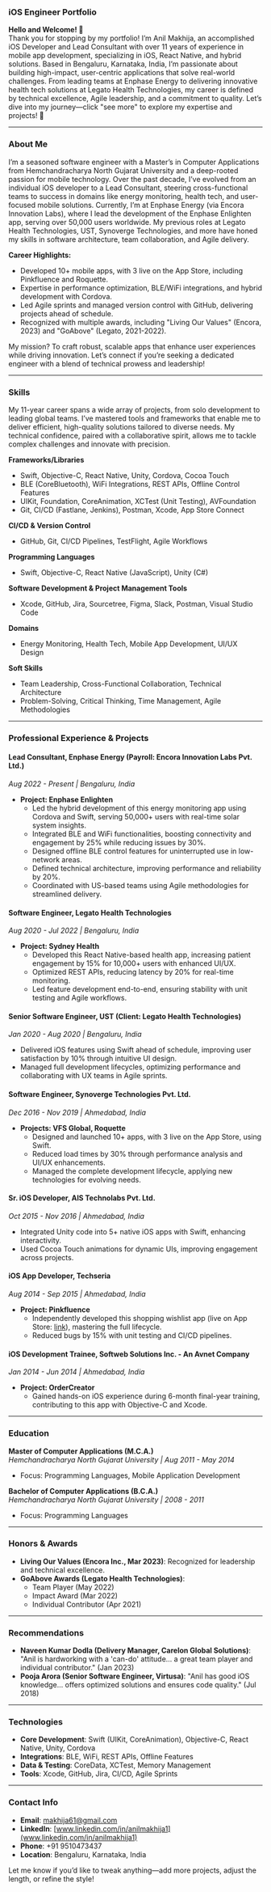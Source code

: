 
### iOS Engineer Portfolio

**Hello and Welcome! 👋**  
Thank you for stopping by my portfolio! I’m Anil Makhija, an accomplished iOS Developer and Lead Consultant with over 11 years of experience in mobile app development, specializing in iOS, React Native, and hybrid solutions. Based in Bengaluru, Karnataka, India, I’m passionate about building high-impact, user-centric applications that solve real-world challenges. From leading teams at Enphase Energy to delivering innovative health tech solutions at Legato Health Technologies, my career is defined by technical excellence, Agile leadership, and a commitment to quality. Let’s dive into my journey—click "see more" to explore my expertise and projects! 📱

---

### About Me
I’m a seasoned software engineer with a Master’s in Computer Applications from Hemchandracharya North Gujarat University and a deep-rooted passion for mobile technology. Over the past decade, I’ve evolved from an individual iOS developer to a Lead Consultant, steering cross-functional teams to success in domains like energy monitoring, health tech, and user-focused mobile solutions. Currently, I’m at Enphase Energy (via Encora Innovation Labs), where I lead the development of the Enphase Enlighten app, serving over 50,000 users worldwide. My previous roles at Legato Health Technologies, UST, Synoverge Technologies, and more have honed my skills in software architecture, team collaboration, and Agile delivery.

**Career Highlights:**  
- Developed 10+ mobile apps, with 3 live on the App Store, including Pinkfluence and Roquette.  
- Expertise in performance optimization, BLE/WiFi integrations, and hybrid development with Cordova.  
- Led Agile sprints and managed version control with GitHub, delivering projects ahead of schedule.  
- Recognized with multiple awards, including "Living Our Values" (Encora, 2023) and "GoAbove" (Legato, 2021-2022).  

My mission? To craft robust, scalable apps that enhance user experiences while driving innovation. Let’s connect if you’re seeking a dedicated engineer with a blend of technical prowess and leadership!

---

### Skills
My 11-year career spans a wide array of projects, from solo development to leading global teams. I’ve mastered tools and frameworks that enable me to deliver efficient, high-quality solutions tailored to diverse needs. My technical confidence, paired with a collaborative spirit, allows me to tackle complex challenges and innovate with precision.

**Frameworks/Libraries**  
- Swift, Objective-C, React Native, Unity, Cordova, Cocoa Touch  
- BLE (CoreBluetooth), WiFi Integrations, REST APIs, Offline Control Features  
- UIKit, Foundation, CoreAnimation, XCTest (Unit Testing), AVFoundation  
- Git, CI/CD (Fastlane, Jenkins), Postman, Xcode, App Store Connect  

**CI/CD & Version Control**  
- GitHub, Git, CI/CD Pipelines, TestFlight, Agile Workflows  

**Programming Languages**  
- Swift, Objective-C, React Native (JavaScript), Unity (C#)  

**Software Development & Project Management Tools**  
- Xcode, GitHub, Jira, Sourcetree, Figma, Slack, Postman, Visual Studio Code  

**Domains**  
- Energy Monitoring, Health Tech, Mobile App Development, UI/UX Design  

**Soft Skills**  
- Team Leadership, Cross-Functional Collaboration, Technical Architecture  
- Problem-Solving, Critical Thinking, Time Management, Agile Methodologies  

---

### Professional Experience & Projects

#### **Lead Consultant, Enphase Energy (Payroll: Encora Innovation Labs Pvt. Ltd.)**  
*Aug 2022 - Present | Bengaluru, India*  
- **Project: Enphase Enlighten**  
  - Led the hybrid development of this energy monitoring app using Cordova and Swift, serving 50,000+ users with real-time solar system insights.  
  - Integrated BLE and WiFi functionalities, boosting connectivity and engagement by 25% while reducing issues by 30%.  
  - Designed offline BLE control features for uninterrupted use in low-network areas.  
  - Defined technical architecture, improving performance and reliability by 20%.  
  - Coordinated with US-based teams using Agile methodologies for streamlined delivery.  

#### **Software Engineer, Legato Health Technologies**  
*Aug 2020 - Jul 2022 | Bengaluru, India*  
- **Project: Sydney Health**  
  - Developed this React Native-based health app, increasing patient engagement by 15% for 10,000+ users with enhanced UI/UX.  
  - Optimized REST APIs, reducing latency by 20% for real-time monitoring.  
  - Led feature development end-to-end, ensuring stability with unit testing and Agile workflows.  

#### **Senior Software Engineer, UST (Client: Legato Health Technologies)**  
*Jan 2020 - Aug 2020 | Bengaluru, India*  
- Delivered iOS features using Swift ahead of schedule, improving user satisfaction by 10% through intuitive UI design.  
- Managed full development lifecycles, optimizing performance and collaborating with UX teams in Agile sprints.  

#### **Software Engineer, Synoverge Technologies Pvt. Ltd.**  
*Dec 2016 - Nov 2019 | Ahmedabad, India*  
- **Projects: VFS Global, Roquette**  
  - Designed and launched 10+ apps, with 3 live on the App Store, using Swift.  
  - Reduced load times by 30% through performance analysis and UI/UX enhancements.  
  - Managed the complete development lifecycle, applying new technologies for evolving needs.  

#### **Sr. iOS Developer, AIS Technolabs Pvt. Ltd.**  
*Oct 2015 - Nov 2016 | Ahmedabad, India*  
- Integrated Unity code into 5+ native iOS apps with Swift, enhancing interactivity.  
- Used Cocoa Touch animations for dynamic UIs, improving engagement across projects.  

#### **iOS App Developer, Techseria**  
*Aug 2014 - Sep 2015 | Ahmedabad, India*  
- **Project: Pinkfluence**  
  - Independently developed this shopping wishlist app (live on App Store: [link](http://www.apppicker.com/apps/930771688/pinkfluence--a-girls-shopping-wish-list)), mastering the full lifecycle.  
  - Reduced bugs by 15% with unit testing and CI/CD pipelines.  

#### **iOS Development Trainee, Softweb Solutions Inc. - An Avnet Company**  
*Jan 2014 - Jun 2014 | Ahmedabad, India*  
- **Project: OrderCreator**  
  - Gained hands-on iOS experience during 6-month final-year training, contributing to this app with Objective-C and Xcode.  

---

### Education
**Master of Computer Applications (M.C.A.)**  
*Hemchandracharya North Gujarat University | Aug 2011 - May 2014*  
- Focus: Programming Languages, Mobile Application Development  

**Bachelor of Computer Applications (B.C.A.)**  
*Hemchandracharya North Gujarat University | 2008 - 2011*  
- Focus: Programming Languages  

---

### Honors & Awards
- **Living Our Values (Encora Inc., Mar 2023)**: Recognized for leadership and technical excellence.  
- **GoAbove Awards (Legato Health Technologies)**:  
  - Team Player (May 2022)  
  - Impact Award (Mar 2022)  
  - Individual Contributor (Apr 2021)  

---

### Recommendations
- **Naveen Kumar Dodla (Delivery Manager, Carelon Global Solutions)**: "Anil is hardworking with a 'can-do' attitude… a great team player and individual contributor." (Jan 2023)  
- **Pooja Arora (Senior Software Engineer, Virtusa)**: "Anil has good iOS knowledge… offers optimized solutions and ensures code quality." (Jul 2018)  

---

### Technologies
- **Core Development**: Swift (UIKit, CoreAnimation), Objective-C, React Native, Unity, Cordova  
- **Integrations**: BLE, WiFi, REST APIs, Offline Features  
- **Data & Testing**: CoreData, XCTest, Memory Management  
- **Tools**: Xcode, GitHub, Jira, CI/CD, Agile Sprints  

---

### Contact Info
- **Email**: makhija61@gmail.com  
- **LinkedIn**: [www.linkedin.com/in/anilmakhija1](www.linkedin.com/in/anilmakhija1)  
- **Phone**: +91 9510473437  
- **Location**: Bengaluru, Karnataka, India  



Let me know if you’d like to tweak anything—add more projects, adjust the length, or refine the style!
